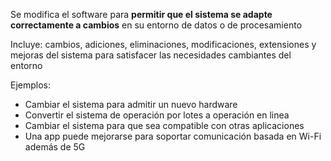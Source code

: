 Se modifica el software para **permitir que el sistema se adapte correctamente a cambios** en su entorno de datos o de procesamiento

Incluye: cambios, adiciones, eliminaciones, modificaciones, extensiones y mejoras del sistema para satisfacer las necesidades cambiantes del entorno

Ejemplos:
- Cambiar el sistema para admitir un nuevo hardware
- Convertir el sistema de operación por lotes a operación en linea
- Cambiar el sistema para que sea compatible con otras aplicaciones
- Una app puede mejorarse para soportar comunicación basada en Wi-Fi además de 5G